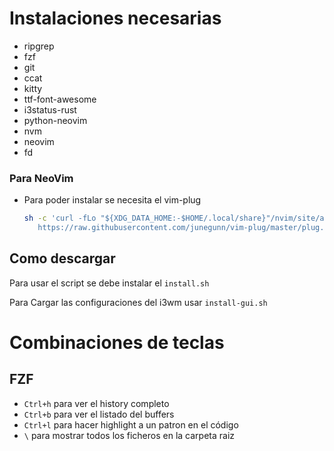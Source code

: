 # Instalaciones necesarias

- ripgrep
- fzf
- git
- ccat
- kitty
- ttf-font-awesome
- i3status-rust
- python-neovim
- nvm
- neovim
- fd

### Para NeoVim

- Para poder instalar se necesita el vim-plug

  ```sh
  sh -c 'curl -fLo "${XDG_DATA_HOME:-$HOME/.local/share}"/nvim/site/autoload/plug.vim --create-dirs \
     https://raw.githubusercontent.com/junegunn/vim-plug/master/plug.vim'
  ```

## Como descargar

Para usar el script se debe instalar el `install.sh`

Para Cargar las configuraciones del i3wm usar `install-gui.sh`

# Combinaciones de teclas

## FZF

- `Ctrl+h` para ver el history completo
- `Ctrl+b` para ver el listado del buffers
- `Ctrl+l` para hacer highlight a un patron en el código
- `\` para mostrar todos los ficheros en la carpeta raiz

```

```

